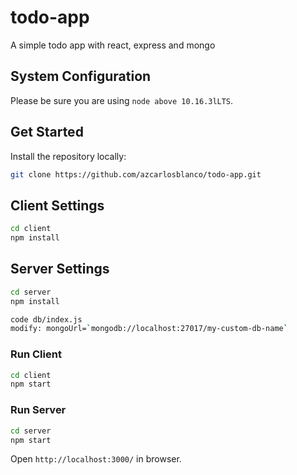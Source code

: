 # todo-app
A simple todo app with react, express and mongo

## System Configuration

Please be sure you are using `node above 10.16.3lLTS`.

## Get Started

Install the repository locally:

```bash
git clone https://github.com/azcarlosblanco/todo-app.git
```

## Client Settings

```bash
cd client
npm install
```

## Server Settings

```bash
cd server
npm install

code db/index.js
modify: mongoUrl=`mongodb://localhost:27017/my-custom-db-name`
```

### Run Client

```bash
cd client
npm start
```

### Run Server

```bash
cd server
npm start
```

Open `http://localhost:3000/` in browser.
